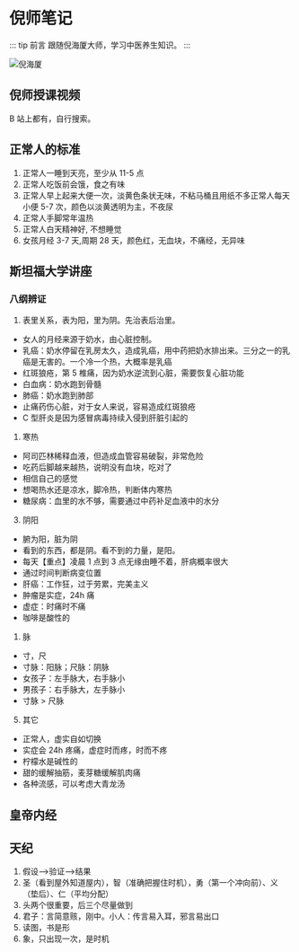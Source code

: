# 倪师笔记

::: tip 前言
跟随倪海厦大师，学习中医养生知识。
:::

![倪海厦](/blog/nihaixia/nihaixia.png)

## 倪师授课视频

B 站上都有，自行搜索。

## 正常人的标准

1. 正常人一睡到天亮，至少从 11-5 点
2. 正常人吃饭前会饿，食之有味
3. 正常人早上起来大便一次，淡黄色条状无味，不粘马桶且用纸不多正常人每天小便 5-7 次，颜色以淡黄透明为主，不夜尿
4. 正常人手脚常年温热
5. 正常人白天精神好, 不想睡觉
6. 女孩月经 3-7 天,周期 28 天，颜色红，无血块，不痛经，无异味

## 斯坦福大学讲座

### 八纲辨证

1. 表里关系，表为阳，里为阴。先治表后治里。

- 女人的月经来源于奶水，由心脏控制。
- 乳癌：奶水停留在乳房太久，造成乳癌，用中药把奶水排出来。三分之一的乳癌是无害的。一个冷一个热，大概率是乳癌
- 红斑狼疮，第 5 椎痛，因为奶水逆流到心脏，需要恢复心脏功能
- 白血病：奶水跑到骨髓
- 肺癌：奶水跑到肺部
- 止痛药伤心脏，对于女人来说，容易造成红斑狼疮
- C 型肝炎是因为感冒病毒持续入侵到肝脏引起的

1. 寒热

- 阿司匹林稀释血液，但造成血管容易破裂，非常危险
- 吃药后脚越来越热，说明没有血块，吃对了
- 相信自己的感觉
- 想喝热水还是凉水，脚冷热，判断体内寒热
- 糖尿病：血里的水不够，需要通过中药补足血液中的水分

3. 阴阳

- 腑为阳，脏为阴
- 看到的东西，都是阴。看不到的力量，是阳。
- 每天【重点】凌晨 1 点到 3 点无缘由睡不着，肝病概率很大
- 通过时间判断病变位置
- 肝癌：工作狂，过于劳累，完美主义
- 肿瘤是实症，24h 痛
- 虚症：时痛时不痛
- 咖啡是酸性的

1. 脉

- 寸，尺
- 寸脉：阳脉；尺脉：阴脉
- 女孩子：左手脉大，右手脉小
- 男孩子：右手脉大，左手脉小
- 寸脉 > 尺脉

5. 其它

- 正常人，虚实自如切换
- 实症会 24h 疼痛，虚症时而疼，时而不疼
- 柠檬水是碱性的
- 甜的缓解抽筋，麦芽糖缓解肌肉痛
- 各种流感，可以考虑大青龙汤

## 皇帝内经

## 天纪

1. 假设-->验证-->结果
1. 圣（看到屋外知道屋内），智（准确把握住时机），勇（第一个冲向前）、义（垫后）、仁（平均分配）
1. 头两个很重要，后三个尽量做到
1. 君子：言简意赅，刚中。小人：传言易入耳，邪言易出口
1. 读图，书是形
1. 象，只出现一次，是时机
